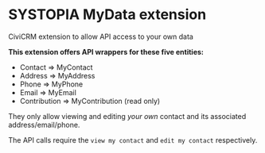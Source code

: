 # SYSTOPIA MyData extension
CiviCRM extension to allow API access to your own data

**This extension offers API wrappers for these five entities:**
 * Contact => MyContact
 * Address => MyAddress
 * Phone => MyPhone
 * Email => MyEmail
 * Contribution => MyContribution (read only)

They only allow viewing and editing *your own* contact and its associated address/email/phone.

The API calls require the ``view my contact`` and ``edit my contact`` respectively.
